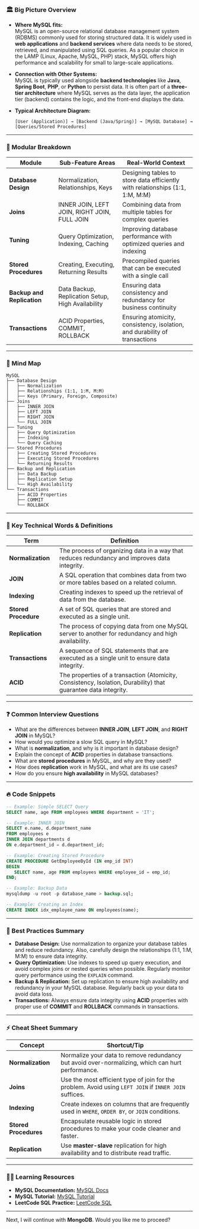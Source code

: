### 🏛️ Big Picture Overview
- **Where MySQL fits:**  
  MySQL is an open-source relational database management system (RDBMS) commonly used for storing structured data. It is widely used in **web applications** and **backend services** where data needs to be stored, retrieved, and manipulated using SQL queries. As a popular choice in the LAMP (Linux, Apache, MySQL, PHP) stack, MySQL offers high performance and scalability for small to large-scale applications.

- **Connection with Other Systems:**  
  MySQL is typically used alongside **backend technologies** like **Java**, **Spring Boot**, **PHP**, or **Python** to persist data. It is often part of a **three-tier architecture** where MySQL serves as the data layer, the application tier (backend) contains the logic, and the front-end displays the data.

- **Typical Architecture Diagram:**
  ```
  [User (Application)] → [Backend (Java/Spring)] → [MySQL Database] → [Queries/Stored Procedures]
  ```

---

### 🧩 Modular Breakdown
| Module                        | Sub-Feature Areas                             | Real-World Context                                      |
|-------------------------------|-----------------------------------------------|---------------------------------------------------------|
| **Database Design**            | Normalization, Relationships, Keys            | Designing tables to store data efficiently with relationships (1:1, 1:M, M:M) |
| **Joins**                      | INNER JOIN, LEFT JOIN, RIGHT JOIN, FULL JOIN  | Combining data from multiple tables for complex queries |
| **Tuning**                     | Query Optimization, Indexing, Caching         | Improving database performance with optimized queries and indexing |
| **Stored Procedures**          | Creating, Executing, Returning Results        | Precompiled queries that can be executed with a single call |
| **Backup and Replication**     | Data Backup, Replication Setup, High Availability | Ensuring data consistency and redundancy for business continuity |
| **Transactions**               | ACID Properties, COMMIT, ROLLBACK             | Ensuring atomicity, consistency, isolation, and durability of transactions |

---

### 🧠 Mind Map

```
MySQL
├── Database Design
│   ├── Normalization
│   ├── Relationships (1:1, 1:M, M:M)
│   ├── Keys (Primary, Foreign, Composite)
├── Joins
│   ├── INNER JOIN
│   ├── LEFT JOIN
│   ├── RIGHT JOIN
│   └── FULL JOIN
├── Tuning
│   ├── Query Optimization
│   ├── Indexing
│   └── Query Caching
├── Stored Procedures
│   ├── Creating Stored Procedures
│   ├── Executing Stored Procedures
│   └── Returning Results
├── Backup and Replication
│   ├── Data Backup
│   ├── Replication Setup
│   └── High Availability
└── Transactions
    ├── ACID Properties
    ├── COMMIT
    └── ROLLBACK
```

---

### 🧠 Key Technical Words & Definitions
| Term                      | Definition |
|---------------------------|------------|
| **Normalization**          | The process of organizing data in a way that reduces redundancy and improves data integrity. |
| **JOIN**                   | A SQL operation that combines data from two or more tables based on a related column. |
| **Indexing**               | Creating indexes to speed up the retrieval of data from the database. |
| **Stored Procedure**       | A set of SQL queries that are stored and executed as a single unit. |
| **Replication**            | The process of copying data from one MySQL server to another for redundancy and high availability. |
| **Transactions**           | A sequence of SQL statements that are executed as a single unit to ensure data integrity. |
| **ACID**                   | The properties of a transaction (Atomicity, Consistency, Isolation, Durability) that guarantee data integrity. |

---

### ❓ Common Interview Questions
- What are the differences between **INNER JOIN**, **LEFT JOIN**, and **RIGHT JOIN** in MySQL?
- How would you optimize a slow SQL query in MySQL?
- What is **normalization**, and why is it important in database design?
- Explain the concept of **ACID** properties in database transactions.
- What are **stored procedures** in MySQL, and why are they used?
- How does **replication** work in MySQL, and what are its use cases?
- How do you ensure **high availability** in MySQL databases?

---

### 🔥 Code Snippets

```sql
-- Example: Simple SELECT Query
SELECT name, age FROM employees WHERE department = 'IT';

-- Example: INNER JOIN
SELECT e.name, d.department_name
FROM employees e
INNER JOIN departments d
ON e.department_id = d.department_id;

-- Example: Creating Stored Procedure
CREATE PROCEDURE GetEmployeeById (IN emp_id INT)
BEGIN
   SELECT name, age FROM employees WHERE employee_id = emp_id;
END;

-- Example: Backup Data
mysqldump -u root -p database_name > backup.sql;

-- Example: Creating an Index
CREATE INDEX idx_employee_name ON employees(name);
```

---

### 🎯 Best Practices Summary
- **Database Design:** Use normalization to organize your database tables and reduce redundancy. Also, carefully design the relationships (1:1, 1:M, M:M) to ensure data integrity.
- **Query Optimization:** Use indexes to speed up query execution, and avoid complex joins or nested queries when possible. Regularly monitor query performance using the `EXPLAIN` command.
- **Backup & Replication:** Set up replication to ensure high availability and redundancy in your MySQL database. Regularly back up your data to avoid data loss.
- **Transactions:** Always ensure data integrity using **ACID** properties with proper use of **COMMIT** and **ROLLBACK** commands in transactions.

---

### ⚡ Cheat Sheet Summary
| Concept                     | Shortcut/Tip |
|------------------------------|--------------|
| **Normalization**             | Normalize your data to remove redundancy but avoid over-normalizing, which can hurt performance. |
| **Joins**                     | Use the most efficient type of join for the problem. Avoid using `LEFT JOIN` if `INNER JOIN` suffices. |
| **Indexing**                  | Create indexes on columns that are frequently used in `WHERE`, `ORDER BY`, or `JOIN` conditions. |
| **Stored Procedures**         | Encapsulate reusable logic in stored procedures to make your code cleaner and faster. |
| **Replication**               | Use **master-slave** replication for high availability and to distribute read traffic. |

---

### 🧑‍🏫 Learning Resources
- **MySQL Documentation:** [MySQL Docs](https://dev.mysql.com/doc/)
- **MySQL Tutorial:** [MySQL Tutorial](https://www.mysqltutorial.org/)
- **LeetCode SQL Practice:** [LeetCode SQL](https://leetcode.com/problemset/database/)

---

Next, I will continue with **MongoDB**. Would you like me to proceed?
